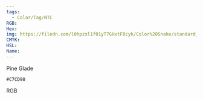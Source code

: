 ```yaml
---
tags:
  - Color/Tag/NTC
RGB:
Hex:
img: https://filedn.com/l0hpzxl1f01yT7GHxtF8cyk/Color%20Snake/standard_csv_to_svg/C7CD90.svg
CMYK:
HSL:
Name:
---
```

Pine Glade
```palette
#C7CD90
```
RGB
